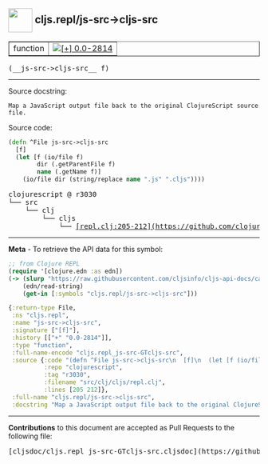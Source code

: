 ## <img width="48px" valign="middle" src="http://i.imgur.com/Hi20huC.png"> cljs.repl/js-src->cljs-src

 <table border="1">
<tr>

<td>function</td>
<td><a href="https://github.com/cljsinfo/cljs-api-docs/tree/0.0-2814"><img valign="middle" alt="[+] 0.0-2814" src="https://img.shields.io/badge/+-0.0--2814-lightgrey.svg"></a> </td>
</tr>
</table>

 <samp>
(__js-src->cljs-src__ f)<br>
</samp>

---




Source docstring:

```
Map a JavaScript output file back to the original ClojureScript source
file.
```

Source code:

```clj
(defn ^File js-src->cljs-src
  [f]
  (let [f (io/file f)
        dir (.getParentFile f)
        name (.getName f)]
    (io/file dir (string/replace name ".js" ".cljs"))))
```

 <pre>
clojurescript @ r3030
└── src
    └── clj
        └── cljs
            └── <ins>[repl.clj:205-212](https://github.com/clojure/clojurescript/blob/r3030/src/clj/cljs/repl.clj#L205-L212)</ins>
</pre>


---

__Meta__ - To retrieve the API data for this symbol:

```clj
;; from Clojure REPL
(require '[clojure.edn :as edn])
(-> (slurp "https://raw.githubusercontent.com/cljsinfo/cljs-api-docs/catalog/cljs-api.edn")
    (edn/read-string)
    (get-in [:symbols "cljs.repl/js-src->cljs-src"]))
```

```clj
{:return-type File,
 :ns "cljs.repl",
 :name "js-src->cljs-src",
 :signature ["[f]"],
 :history [["+" "0.0-2814"]],
 :type "function",
 :full-name-encode "cljs.repl_js-src-GTcljs-src",
 :source {:code "(defn ^File js-src->cljs-src\n  [f]\n  (let [f (io/file f)\n        dir (.getParentFile f)\n        name (.getName f)]\n    (io/file dir (string/replace name \".js\" \".cljs\"))))",
          :repo "clojurescript",
          :tag "r3030",
          :filename "src/clj/cljs/repl.clj",
          :lines [205 212]},
 :full-name "cljs.repl/js-src->cljs-src",
 :docstring "Map a JavaScript output file back to the original ClojureScript source\nfile."}

```

---

__Contributions__ to this document are accepted as Pull Requests to the following file:

 <pre>
[cljsdoc/cljs.repl_js-src-GTcljs-src.cljsdoc](https://github.com/cljsinfo/cljs-api-docs/blob/master/cljsdoc/cljs.repl_js-src-GTcljs-src.cljsdoc)
</pre>

